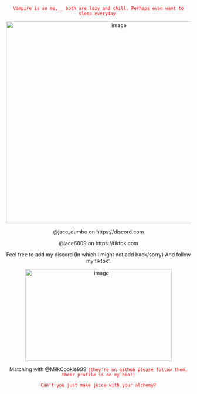 <p align="center">
<code style="color : red">Vampire is so me,__ both are lazy and chill. Perhaps even want to sleep everyday.</code>
<p align="center">
  <img width="600" height="550" alt="image" src="https://github.com/user-attachments/assets/3b4b758e-cd60-4ad4-84f8-82375ce08c07" />
<p align="center">
  @jace_dumbo on https://discord.com 
<p align="center">
@jace6809 on https://tiktok.com
<p align="center">
Feel free to add my discord (In which I might not add back/sorry) And follow my tiktok'.
<p align="center">
  <img width="400" height="250" alt="image" src="https://github.com/user-attachments/assets/46b1fae9-eef1-4202-bc5e-82a3034e295d" />
<p align="center">
Matching with @MilkCookie999 <code style="color : red">(they're on github please follow them, their profile is on my bio!)</code>
<p align="center">
<code style="color : red">Can't you just make juice with your alchemy?</code>

